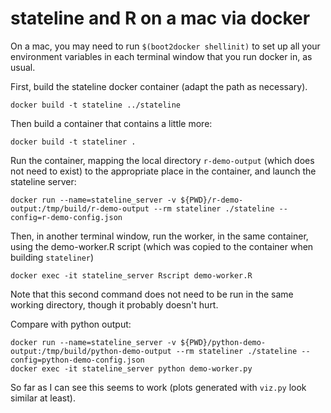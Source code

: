 # stateline and R on a mac via docker

On a mac, you may need to run `$(boot2docker shellinit)` to set up all your environment variables in each terminal window that you run docker in, as usual.

First, build the stateline docker container (adapt the path as necessary).

    docker build -t stateline ../stateline

Then build a container that contains a little more:

    docker build -t stateliner .

Run the container, mapping the local directory `r-demo-output` (which does not need to exist) to the appropriate place in the container, and launch the stateline server:

    docker run --name=stateline_server -v ${PWD}/r-demo-output:/tmp/build/r-demo-output --rm stateliner ./stateline --config=r-demo-config.json

Then, in another terminal window, run the worker, in the same container, using the demo-worker.R script (which was copied to the container when building `stateliner`)

    docker exec -it stateline_server Rscript demo-worker.R

Note that this second command does not need to be run in the same working directory, though it probably doesn't hurt.

Compare with python output:

    docker run --name=stateline_server -v ${PWD}/python-demo-output:/tmp/build/python-demo-output --rm stateliner ./stateline --config=python-demo-config.json
    docker exec -it stateline_server python demo-worker.py

So far as I can see this seems to work (plots generated with `viz.py` look similar at least).
